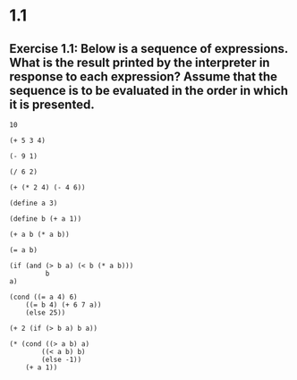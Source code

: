 # 1.1

## Exercise 1.1: Below is a sequence of expressions. What is the result printed by the interpreter in response to each expression? Assume that the sequence is to be evaluated in the order in which it is presented.

```eval-scheme
10
```

```eval-scheme
(+ 5 3 4)
```

```eval-scheme
(- 9 1)
```

```eval-scheme
(/ 6 2)
```

```eval-scheme
(+ (* 2 4) (- 4 6))
```

```eval-scheme
(define a 3)
```

```eval-scheme
(define b (+ a 1))
```

```eval-scheme
(+ a b (* a b))
```

```eval-scheme
(= a b)
```

```eval-scheme
(if (and (> b a) (< b (* a b)))
         b
a)
```

```eval-scheme
(cond ((= a 4) 6)
    ((= b 4) (+ 6 7 a))
    (else 25))
```

```eval-scheme
(+ 2 (if (> b a) b a))
```

```eval-scheme
(* (cond ((> a b) a)
        ((< a b) b)
        (else -1)) 
    (+ a 1))
```

